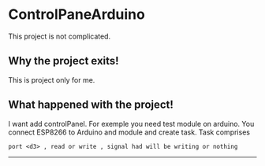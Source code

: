 # ControlPaneArduino
This project is not complicated.
## Why the project exits!
This is project only for me.
## What happened with the project!
I want add controlPanel. For exemple you need test module on arduino. You connect ESP8266 to Arduino and module and create task. Task comprises 
```
port <d3> , read or write , signal had will be writing or nothing 
```
------------------------------------------------------------------------------------------------
